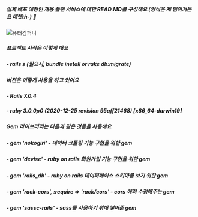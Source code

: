 ##### 실제 배포 예정인 채용 플랜 서비스에 대한 READ.MD를 구성해요 (양식은 제 맴이거든요 데헷th-) 🤪

![퓨터컴퍼니](https://user-images.githubusercontent.com/19422885/198304568-331f6a45-3020-4a95-a5b6-6db44e7a11d6.png)

##### 프로젝트 시작은 이렇게 해요
##### - rails s (필요시, bundle install or rake db:migrate)

##### 버젼은 이렇게 사용을 하고 있어요
##### - Rails 7.0.4
##### - ruby 3.0.0p0 (2020-12-25 revision 95aff21468) [x86_64-darwin19]

##### Gem 라이브러리는 다음과 같은 것들을 사용해요
##### - gem 'nokogiri' - 데이터 크롤링 기능 구현을 위한 gem
##### - gem 'devise' - ruby on rails 회원가입 기능 구현을 위한 gem
##### - gem 'rails_db' - ruby on rails 데이터베이스 스키마를 보기 위한 gem
##### - gem 'rack-cors', :require => 'rack/cors' - cors 에러 수정해주는 gem
##### - gem 'sassc-rails' - sass를 사용하기 위해 넣어준 gem
